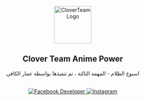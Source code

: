 <p align="center">
    <img width="100px" src="https://c.top4top.io/p_268067dqq1.png" align="center" alt="CloverTeamLogo" />
    <h2 align="center">Clover Team Anime Power</h2>
    <p align="center">اسبوع الظلام - المهمة الثالثة ، تم تنفيذها بواسطة عمار الكافي</p>
    <br>
    <div align="center">
        <a href="https://www.facebook.com/3amarx" target="_blank">
            <img src="https://img.shields.io/badge/Facebook-1877f2?style=for-the-badge&logo=facebook&logoColor=white" alt="Facebook Developer" />
        </a>
        <a href="https://www.instagram.com/ammarkefi_" target="_blank">
            <img src="https://img.shields.io/badge/Instagram-E4405F?style=for-the-badge&logo=instagram&logoColor=white" alt="Instagram" />
        </a>
    </div>
</p>